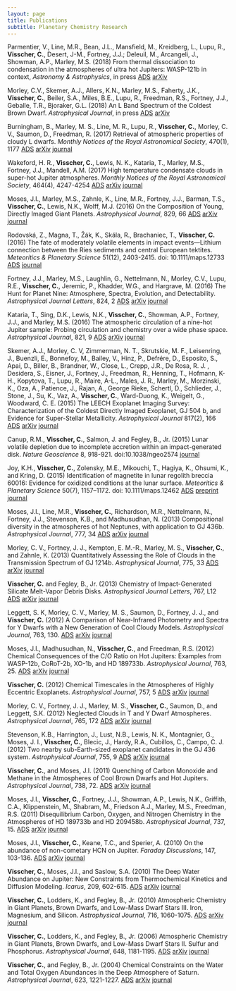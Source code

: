 ```yaml
---
layout: page
title: Publications
subtitle: Planetary Chemistry Research
---
```


Parmentier, V., Line, M.R., Bean, J.L., Mansfield, M., Kreidberg, L.,
Lupu, R., **Visscher, C.**, Desert, J-M., Fortney, J.J.; Deleuil, M.,
Arcangeli, J., Showman, A.P., Marley, M.S. (2018) From thermal
dissociation to condensation in the atmospheres of ultra hot Jupiters:
WASP-121b in context, *Astronomy & Astrophysics*, in press
[ADS](http://adsabs.harvard.edu/abs/2018arXiv180500096P)
[arXiv](https://arxiv.org/abs/1805.00096)

Morley, C.V., Skemer, A.J., Allers, K.N., Marley, M.S., Faherty, J.K.,
**Visscher, C.**, Beiler, S.A., Miles, B.E., Lupu, R., Freedman, R.S.,
Fortney, J.J., Geballe, T.R., Bjoraker, G.L. (2018) An L Band Spectrum
of the Coldest Brown Dwarf. *Astrophysical Journal*, in press
[ADS](http://adsabs.harvard.edu/abs/2018arXiv180407771M)
[arXiv](https://arxiv.org/abs/1804.07771)

Burningham, B., Marley, M. S., Line, M. R., Lupu, R., **Visscher, C.**,
Morley, C. V., Saumon, D., Freedman, R. (2017) Retrieval of atmospheric
properties of cloudy L dwarfs. *Monthly Notices of the Royal
Astronomical Society*, 470(1), 1177
[ADS](http://adsabs.harvard.edu/abs/2017MNRAS.470.1177B)
[arXiv](https://arxiv.org/abs/1701.01257)
[journal](https://academic.oup.com/mnras/article-abstract/470/1/1177/3837820/Retrieval-of-atmospheric-properties-of-cloudy-L?redirectedFrom=fulltext)

Wakeford, H. R., **Visscher, C.**, Lewis, N. K., Kataria, T., Marley,
M.S., Fortney, J.J., Mandell, A.M. (2017) High temperature condensate
clouds in super-hot Jupiter atmospheres. *Monthly Notices of the Royal
Astronomical Society*, 464(4), 4247-4254
[ADS](http://adsabs.harvard.edu/abs/2017MNRAS.464.4247W)
[arXiv](https://arxiv.org/abs/1610.03325)
[journal](http://mnras.oxfordjournals.org/)

Moses, J.I., Marley, M.S., Zahnle, K., Line, M.R., Fortney, J.J.,
Barman, T.S., **Visscher, C.**, Lewis, N.K., Wolff, M.J. (2016) On the
Composition of Young, Directly Imaged Giant Planets. *Astrophysical
Journal*, 829, 66
[ADS](http://adsabs.harvard.edu/abs/2016ApJ...829...66M)
[arXiv](https://arxiv.org/abs/1608.08643)
[journal](http://iopscience.iop.org/article/10.3847/0004-637X/829/2/66)

Rodovská, Z., Magna, T., Žák, K., Skála, R., Brachaniec, T., **Visscher,
C.** (2016) The fate of moderately volatile elements in impact
events—Lithium connection between the Ries sediments and central
European tektites. *Meteoritics & Planetary Science* 51(12), 2403-2415.
doi: 10.1111/maps.12733
[ADS](http://adsabs.harvard.edu/abs/2016M%26PS...51.2403R)
[journal](http://onlinelibrary.wiley.com/doi/10.1111/maps.12733/abstract)

Fortney, J.J., Marley, M.S., Laughlin, G., Nettelmann, N., Morley, C.V.,
Lupu, R.E., **Visscher, C.**, Jeremic, P., Khadder, W.G., and Hargrave,
M. (2016) The Hunt for Planet Nine: Atmosphere, Spectra, Evolution, and
Detectability. *Astrophysical Journal Letters*, 824, 2
[ADS](http://adsabs.harvard.edu/abs/2016ApJ...824L..25F)
[arXiv](http://arxiv.org/abs/1604.07424)
[journal](http://iopscience.iop.org/article/10.3847/2041-8205/824/2/L25)

Kataria, T., Sing, D.K., Lewis, N.K., **Visscher, C.**, Showman, A.P.,
Fortney, J.J., and Marley, M.S. (2016) The atmospheric circulation of a
nine-hot Jupiter sample: Probing circulation and chemistry over a wide
phase space. *Astrophysical Journal*, 821, 9
[ADS](http://adsabs.harvard.edu/abs/2016arXiv160206733K)
[arXiv](http://arxiv.org/abs/1602.06733)
[journal](http://iopscience.iop.org/article/10.3847/0004-637X/821/1/9)

Skemer, A.J., Morley, C. V, Zimmerman, N. T., Skrutskie, M. F.,
Leisenring, J., Buenzli, E., Bonnefoy, M., Bailey, V., Hinz, P.,
Defrére, D., Esposito, S., Apai, D., Biller, B., Brandner, W., Close,
L., Crepp, J.R., De Rosa, R. J. , Desidera, S., Eisner, J., Fortney, J.,
Freedman, R., Henning, T., Hofmann, K-H., Kopytova, T., Lupu, R., Maire,
A-L., Males, J. R., Marley, M., Morzinski, K., Oza, A., Patience, J.,
Rajan, A., George Rieke, Schertl, D., Schlieder, J., Stone, J., Su, K.,
Vaz, A., **Visscher, C.**, Ward-Duong, K., Weigelt, G., Woodward, C. E.
(2015) The LEECH Exoplanet Imaging Survey: Characterization of the
Coldest Directly Imaged Exoplanet, GJ 504 b, and Evidence for
Super-Stellar Metallicity. *Astrophysical Journal* 817(2), 166
[ADS](http://adsabs.harvard.edu/abs/2015arXiv151109183S)
[arXiv](http://arxiv.org/abs/1511.09183)
[journal](http://iopscience.iop.org/article/10.3847/0004-637X/817/2/166)

Canup, R.M., **Visscher, C.**, Salmon, J. and Fegley, B., Jr. (2015)
Lunar volatile depletion due to incomplete accretion within an
impact-generated disk. *Nature Geoscience* 8, 918-921.
doi:10.1038/ngeo2574
[journal](http://www.nature.com/ngeo/journal/v8/n12/full/ngeo2574.html)

Joy, K.H., **Visscher, C.**, Zolensky, M.E., Mikouchi, T., Hagiya, K.,
Ohsumi, K., and Kring, D. (2015) Identification of magnetite in lunar
regolith breccia 60016: Evidence for oxidized conditions at the lunar
surface. *Meteoritics & Planetary Science* 50(7), 1157–1172. doi:
10.1111/maps.12462
[ADS](http://adsabs.harvard.edu/doi/10.1111/maps.12462)
[preprint](https://www.escholar.manchester.ac.uk/uk-ac-man-scw:265517)
[journal](http://onlinelibrary.wiley.com/doi/10.1111/maps.12462/abstract)

Moses, J.I., Line, M.R., **Visscher, C.**, Richardson, M.R., Nettelmann,
N., Fortney, J.J., Stevenson, K.B., and Madhusudhan, N. (2013)
Compositional diversity in the atmospheres of hot Neptunes, with
application to GJ 436b. *Astrophysical Journal*, 777, 34
[ADS](http://adsabs.harvard.edu/abs/2013ApJ...777...34M)
[arXiv](http://arxiv.org/abs/1306.5178)
[journal](http://iopscience.iop.org/0004-637X/777/1/34/)

Morley, C. V., Fortney, J. J., Kempton, E. M.-R., Marley, M. S.,
**Visscher, C.**, and Zahnle, K. (2013) Quantitatively Assessing the
Role of Clouds in the Transmission Spectrum of GJ 1214b. *Astrophysical
Journal*, 775, 33
[ADS](http://adsabs.harvard.edu/abs/2013ApJ...775...33M)
[arXiv](http://arxiv.org/abs/1305.4124)
[journal](http://iopscience.iop.org/0004-637X/775/1/33/)

**Visscher, C.** and Fegley, B., Jr. (2013) Chemistry of
Impact-Generated Silicate Melt-Vapor Debris Disks. *Astrophysical
Journal Letters*, 767, L12
[ADS](http://adsabs.harvard.edu/abs/2013ApJ...767L..12V)
[arXiv](http://arxiv.org/abs/1303.3905)
[journal](http://iopscience.iop.org/2041-8205/767/1/L12/)

Leggett, S. K, Morley, C. V., Marley, M. S., Saumon, D., Fortney, J. J.,
and **Visscher, C.** (2012) A Comparison of Near-Infrared Photometry and
Spectra for Y Dwarfs with a New Generation of Cool Cloudy Models.
*Astrophysical Journal*, 763, 130.
[ADS](http://adsabs.harvard.edu/abs/2013ApJ...763..130L)
[arXiv](http://arxiv.org/abs/1212.1210)
[journal](http://iopscience.iop.org/0004-637X/763/2/130/)

Moses, J.I., Madhusudhan, N., **Visscher, C.**, and Freedman, R.S.
(2012) Chemical Consequences of the C/O Ratio on Hot Jupiters: Examples
from WASP-12b, CoRoT-2b, XO-1b, and HD 189733b. *Astrophysical Journal*,
763, 25.
[ADS](http://adsabs.harvard.edu/abs/2013ApJ...763...25M)
[arXiv](http://arxiv.org/abs/1211.2996)
[journal](http://iopscience.iop.org/0004-637X/763/1/25/)

**Visscher, C.** (2012) Chemical Timescales in the Atmospheres of Highly
Eccentric Exoplanets. *Astrophysical Journal*, 757, 5
[ADS](http://adsabs.harvard.edu/abs/2012ApJ...757....5V)
[arXiv](http://arxiv.org/abs/1207.0722)
[journal](http://iopscience.iop.org/0004-637X/757/1/5/)

Morley, C. V., Fortney, J. J., Marley, M. S., **Visscher, C.**, Saumon,
D., and Leggett, S.K. (2012) Neglected Clouds in T and Y Dwarf
Atmospheres. *Astrophysical Journal*, 765, 172
[ADS](http://adsabs.harvard.edu/abs/2012ApJ...756..172M)
[arXiv](http://arxiv.org/abs/1206.4313)
[journal](http://iopscience.iop.org/0004-637X/756/2/172)

Stevenson, K.B., Harrington, J., Lust, N.B., Lewis, N. K., Montagnier,
G., Moses, J. I., **Visscher, C.**, Blecic, J., Hardy, R.A., Cubillos,
C., Campo, C. J. (2012) Two nearby sub-Earth-sized exoplanet candidates
in the GJ 436 system. *Astrophysical Journal*, 755, 9
[ADS](http://adsabs.harvard.edu/abs/2012ApJ...755....9S)
[arXiv](http://arxiv.org/abs/1207.4245)
[journal](http://iopscience.iop.org/0004-637X/755/1/9/)

**Visscher, C.**, and Moses, J.I. (2011) Quenching of Carbon Monoxide
and Methane in the Atmospheres of Cool Brown Dwarfs and Hot Jupiters.
*Astrophysical Journal*, 738, 72.
[ADS](http://adsabs.harvard.edu/abs/2011ApJ...738...72V)
[arXiv](http://arxiv.org/abs/1106.3525)
[journal](http://iopscience.iop.org/0004-637X/738/1/72/)

Moses, J.I., **Visscher, C.**, Fortney, J.J., Showman, A.P., Lewis,
N.K., Griffith, C.A., Klippenstein, M., Shabram, M., Friedson A.J.,
Marley, M.S., Freedman, R.S. (2011) Disequilibrium Carbon, Oxygen, and
Nitrogen Chemistry in the Atmospheres of HD 189733b and HD 209458b.
*Astrophysical Journal*, 737, 15.
[ADS](http://adsabs.harvard.edu/abs/2011ApJ...737...15M)
[arXiv](http://arxiv.org/abs/1102.0063)
[journal](http://iopscience.iop.org/0004-637X/737/1/15/)

Moses, J.I., **Visscher, C.**, Keane, T.C., and Sperier, A. (2010) On
the abundance of non-cometary HCN on Jupiter. *Faraday Discussions*,
147, 103-136.
[ADS](http://adsabs.harvard.edu/abs/2010FaDi..147..103M)
[arXiv](http://arxiv.org/abs/1006.3508)
[journal](http://pubs.rsc.org/en/Content/ArticleLanding/2010/FD/c003954c)

**Visscher, C.**, Moses, J.I., and Saslow, S.A. (2010) The Deep Water
Abundance on Jupiter: New Constraints from Thermochemical Kinetics and
Diffusion Modeling. *Icarus*, 209, 602-615.
[ADS](http://adsabs.harvard.edu/abs/2010Icar..209..602V)
[arXiv](http://arxiv.org/abs/1003.6077)
[journal](http://dx.doi.org/10.1016/j.icarus.2010.03.029)

**Visscher, C.**, Lodders, K., and Fegley, B., Jr. (2010) Atmospheric
Chemistry in Giant Planets, Brown Dwarfs, and Low-Mass Dwarf Stars III.
Iron, Magnesium, and Silicon. *Astrophysical Journal*, 716, 1060-1075.
[ADS](http://adsabs.harvard.edu/abs/2010ApJ...716.1060V)
[arXiv](http://arxiv.org/abs/1001.3639)
[journal](http://iopscience.iop.org/0004-637X/716/2/1060/)

**Visscher, C.**, Lodders, K., and Fegley, B., Jr. (2006) Atmospheric
Chemistry in Giant Planets, Brown Dwarfs, and Low-Mass Dwarf Stars II.
Sulfur and Phosphorus. *Astrophysical Journal*, 648, 1181-1195.
[ADS](http://adsabs.harvard.edu/abs/2006ApJ...648.1181V)
[arXiv](http://arxiv.org/abs/astro-ph/0511136)
[journal](http://iopscience.iop.org/0004-637X/648/2/1181/)

**Visscher, C.**, and Fegley, B., Jr. (2004) Chemical Constraints on the
Water and Total Oxygen Abundances in the Deep Atmosphere of Saturn.
*Astrophysical Journal*, 623, 1221-1227.
[ADS](http://adsabs.harvard.edu/abs/2005ApJ...623.1221V)
[arXiv](http://arxiv.org/abs/astro-ph/0501128)
[journal](http://iopscience.iop.org/0004-637X/623/2/1221/)
